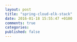 ```yaml
---
layout: post
title: "spring-cloud-elk-stack"
date: 2016-01-18 15:55:47 +0100
comments: true
categories: 
published: false
---
```

